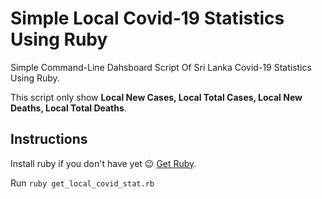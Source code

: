 # Simple Local Covid-19 Statistics Using Ruby
Simple Command-Line Dahsboard Script Of Sri Lanka Covid-19 Statistics Using Ruby.

This script only show **Local New Cases, Local Total Cases, Local New Deaths, Local Total Deaths**.

## Instructions
Install ruby if you don't have yet 😉
[Get Ruby](https://www.ruby-lang.org/en/documentation/installation/).

Run ``` ruby get_local_covid_stat.rb ```
